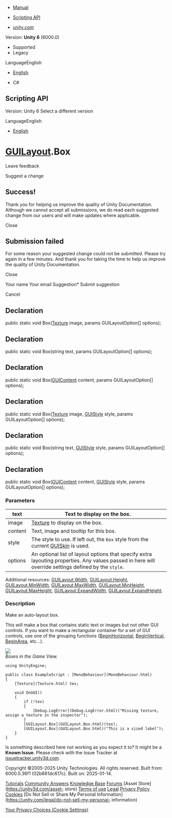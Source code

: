 [ ]()

  * [Manual](../Manual/index.html)
  * [Scripting API](../ScriptReference/index.html)

  * [unity.com](https://unity.com/)

Version: **Unity 6** (6000.0)

  * Supported
  * Legacy

LanguageEnglish

  * [English]()

  * C#

[ ](https://docs.unity3d.com)

## Scripting API

Version: Unity 6 Select a different version

LanguageEnglish

  * [English]()

#  [GUILayout](GUILayout.html).Box

Leave feedback

Suggest a change

## Success!

Thank you for helping us improve the quality of Unity Documentation. Although
we cannot accept all submissions, we do read each suggested change from our
users and will make updates where applicable.

Close

## Submission failed

For some reason your suggested change could not be submitted. Please <a>try
again</a> in a few minutes. And thank you for taking the time to help us
improve the quality of Unity Documentation.

Close

Your name Your email Suggestion* Submit suggestion

Cancel

[ ]()

## Declaration

public static void Box([Texture](Texture.html) image, params GUILayoutOption[]
options);

## Declaration

public static void Box(string text, params GUILayoutOption[] options);

## Declaration

public static void Box([GUIContent](GUIContent.html) content, params
GUILayoutOption[] options);

## Declaration

public static void Box([Texture](Texture.html) image,
[GUIStyle](GUIStyle.html) style, params GUILayoutOption[] options);

## Declaration

public static void Box(string text, [GUIStyle](GUIStyle.html) style, params
GUILayoutOption[] options);

## Declaration

public static void Box([GUIContent](GUIContent.html) content,
[GUIStyle](GUIStyle.html) style, params GUILayoutOption[] options);

### Parameters

text | Text to display on the box.  
---|---  
image |  [Texture](Texture.html) to display on the box.  
content | Text, image and tooltip for this box.  
style | The style to use. If left out, the `box` style from the current [GUISkin](GUISkin.html) is used.  
options | An optional list of layout options that specify extra layouting properties. Any values passed in here will override settings defined by the `style`.  
Additional resources: [GUILayout.Width](GUILayout.Width.html),
[GUILayout.Height](GUILayout.Height.html),
[GUILayout.MinWidth](GUILayout.MinWidth.html),
[GUILayout.MaxWidth](GUILayout.MaxWidth.html),
[GUILayout.MinHeight](GUILayout.MinHeight.html),
[GUILayout.MaxHeight](GUILayout.MaxHeight.html),
[GUILayout.ExpandWidth](GUILayout.ExpandWidth.html),
[GUILayout.ExpandHeight](GUILayout.ExpandHeight.html).  
  
### Description

Make an auto-layout box.

This will make a box that contains static text or images but not other GUI
controls. If you want to make a rectangular container for a set of GUI
controls, use one of the grouping functions
([BeginHorizontal](GUILayout.BeginHorizontal.html),
[BeginVertical](GUILayout.BeginVertical.html),
[BeginArea](GUILayout.BeginArea.html), etc...).  
  
![](../StaticFiles/ScriptRefImages/GUILayoutBox.png)  
_Boxes in the Game View._

    
    
    using UnityEngine;  
      
    public class ExampleScript : [MonoBehaviour](MonoBehaviour.html)
    {
        [Texture](Texture.html) tex;  
      
        void OnGUI()
        {
            if (!tex)
            {
                [Debug.LogError](Debug.LogError.html)("Missing texture, assign a texture in the inspector");
            }
            [GUILayout.Box](GUILayout.Box.html)(tex);
            [GUILayout.Box](GUILayout.Box.html)("This is a sized label");
        }
    }
    

Is something described here not working as you expect it to? It might be a
**Known Issue**. Please check with the Issue Tracker at
[issuetracker.unity3d.com](https://issuetracker.unity3d.com).

Copyright ©2005-2025 Unity Technologies. All rights reserved. Built from:
6000.0.36f1 (02b661dc617c). Built on: 2025-01-14.

[Tutorials](https://unity3d.com/learn) [Community
Answers](https://answers.unity3d.com) [Knowledge
Base](https://support.unity3d.com/hc/en-us)
[Forums](https://forum.unity3d.com) [Asset Store](https://unity3d.com/asset-
store) [Terms of use](https://docs.unity3d.com/Manual/TermsOfUse.html)
[Legal](https://unity.com/legal) [Privacy
Policy](https://unity.com/legal/privacy-policy)
[Cookies](https://unity.com/legal/cookie-policy) [Do Not Sell or Share My
Personal Information](https://unity.com/legal/do-not-sell-my-personal-
information)

[Your Privacy Choices (Cookie Settings)](javascript:void\(0\);)

